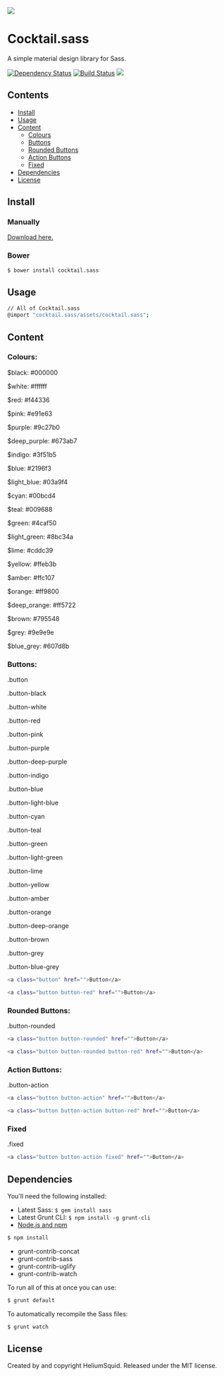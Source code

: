 ![](http://i.imgur.com/bBylLMW.png)
# Cocktail.sass
A simple material design library for Sass.

[![Dependency Status](https://david-dm.org/HeliumSquid/cocktail.sass.svg)](https://david-dm.org/HeliumSquid/cocktail.sass)
[![Build Status](https://travis-ci.org/HeliumSquid/cocktail.sass.svg?branch=master)](https://travis-ci.org/HeliumSquid/cocktail.sass)
![](https://img.shields.io/badge/colours-21-orange.svg)

## Contents

- [Install](#install)
- [Usage](#usage)
- [Content](#content)
  - [Colours](#colours)
  - [Buttons](#buttons)
  - [Rounded Buttons](#rounded-buttons)
  - [Action Buttons](#action-buttons)
  - [Fixed](#fixed)
- [Dependencies](#dependencies)
- [License](#license)

## Install

### Manually

[Download here.](https://github.com/HeliumSquid/cocktail.sass/archive/master.zip)

### Bower

```bash
$ bower install cocktail.sass

```

## Usage

```bash
// All of Cocktail.sass
@import "cocktail.sass/assets/cocktail.sass";
```

## Content

### Colours:

$black: #000000

$white: #ffffff

$red: #f44336

$pink: #e91e63

$purple: #9c27b0

$deep_purple: #673ab7

$indigo: #3f51b5

$blue: #2196f3

$light_blue: #03a9f4

$cyan: #00bcd4

$teal: #009688

$green: #4caf50

$light_green: #8bc34a

$lime: #cddc39

$yellow: #ffeb3b

$amber: #ffc107

$orange: #ff9800

$deep_orange: #ff5722

$brown: #795548

$grey: #9e9e9e

$blue_grey: #607d8b

### Buttons:

.button

.button-black

.button-white

.button-red

.button-pink

.button-purple

.button-deep-purple

.button-indigo

.button-blue

.button-light-blue

.button-cyan

.button-teal

.button-green

.button-light-green

.button-lime

.button-yellow

.button-amber

.button-orange

.button-deep-orange

.button-brown

.button-grey

.button-blue-grey

```bash
<a class="button" href="">Button</a>

<a class="button button-red" href="">Button</a>
```

### Rounded Buttons:

.button-rounded

```bash
<a class="button button-rounded" href="">Button</a>

<a class="button button-rounded button-red" href="">Button</a>
```

### Action Buttons:

.button-action

```bash
<a class="button button-action" href="">Button</a>

<a class="button button-action button-red" href="">Button</a>
```

### Fixed

.fixed

```bash
<a class="button button-action fixed" href="">Button</a>
```

## Dependencies

You'll need the following installed:

- Latest Sass: `$ gem install sass`
- Latest Grunt CLI: `$ npm install -g grunt-cli`
- [Node.js and npm](http://nodejs.org/download/)

```bash
$ npm install
```

- grunt-contrib-concat
- grunt-contrib-sass
- grunt-contrib-uglify
- grunt-contrib-watch

To run all of this at once you can use:

```bash
$ grunt default
```

To automatically recompile the Sass files:

```bash
$ grunt watch
```

## License

Created by and copyright HeliumSquid. Released under the MIT license.

